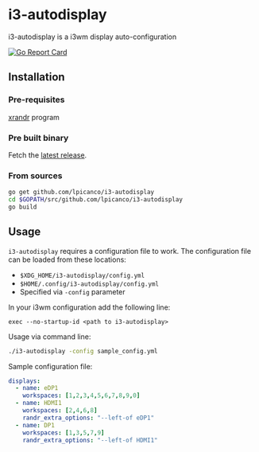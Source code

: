# i3-autodisplay
i3-autodisplay is a i3wm display auto-configuration

[![Go Report Card](https://goreportcard.com/badge/github.com/lpicanco/i3-autodisplay)](https://goreportcard.com/report/github.com/lpicanco/i3-autodisplay)

## Installation

### Pre-requisites
[xrandr](https://www.x.org/archive/current/doc/man/man1/xrandr.1.xhtml) program

### Pre built binary
Fetch the [latest release](https://github.com/lpicanco/i3-autodisplay/releases).

### From sources

```bash
go get github.com/lpicanco/i3-autodisplay
cd $GOPATH/src/github.com/lpicanco/i3-autodisplay
go build
```

## Usage
`i3-autodisplay` requires a configuration file to work. The configuration file can be loaded from these locations:

* `$XDG_HOME/i3-autodisplay/config.yml`
* `$HOME/.config/i3-autodisplay/config.yml`
* Specified via `-config` parameter

In your i3wm configuration add the following line:

```
exec --no-startup-id <path to i3-autodisplay>
```

Usage via command line:
```bash
./i3-autodisplay -config sample_config.yml
```

Sample configuration file:
```yaml
displays:
  - name: eDP1
    workspaces: [1,2,3,4,5,6,7,8,9,0]
  - name: HDMI1
    workspaces: [2,4,6,8]
    randr_extra_options: "--left-of eDP1"
  - name: DP1
    workspaces: [1,3,5,7,9]
    randr_extra_options: "--left-of HDMI1"
```


